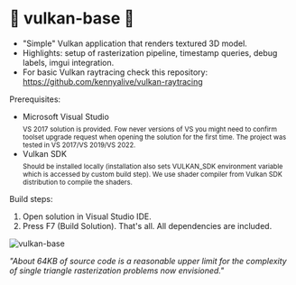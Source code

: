 # 🌋 vulkan-base 🖖

* "Simple" Vulkan application that renders textured 3D model.
* Highlights: setup of rasterization pipeline, timestamp queries, debug labels, imgui integration.
* For basic Vulkan raytracing check this repository: https://github.com/kennyalive/vulkan-raytracing

Prerequisites:
* Microsoft Visual Studio  
<sub> VS 2017 solution is provided. Fow never versions of VS you might need to confirm toolset upgrade request when opening the solution for the first time. The project was tested in VS 2017/VS 2019/VS 2022.</sub>
* Vulkan SDK  
<sub>Should be installed locally (installation also sets VULKAN_SDK environment variable which is accessed by custom build step). We use shader compiler from Vulkan SDK distribution to compile the shaders.</sub>

Build steps: 

1. Open solution in Visual Studio IDE.
2. Press F7 (Build Solution). That's all. All dependencies are included.

![vulkan-base](https://user-images.githubusercontent.com/4964024/64047691-c812e280-cb6f-11e9-8f26-76c4ee8860cd.png)

_"About 64KB of source code is a reasonable upper limit for the complexity of single triangle rasterization problems now envisioned."_
